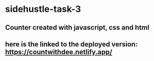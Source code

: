 # sidehustle-task-3
##  Counter created with javascript, css and html
## here is the linked to the deployed version: https://countwithdee.netlify.app/

